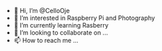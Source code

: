 - 👋 Hi, I’m @CelloOje
- 👀 I’m interested in Raspberry Pi and Photography
- 🌱 I’m currently learning Rasberry
- 💞️ I’m looking to collaborate on ...
- 📫 How to reach me ...

<!---
CelloOje/CelloOje is a ✨ special ✨ repository because its `README.md` (this file) appears on your GitHub profile.
You can click the Preview link to take a look at your changes.
--->
